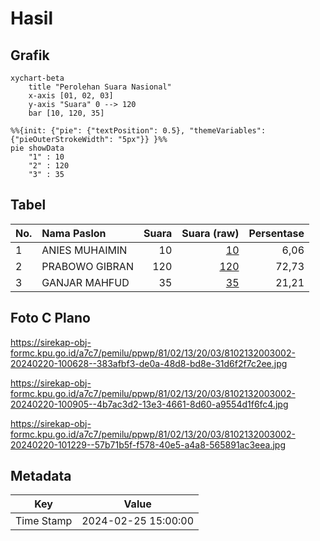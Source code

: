 # Hasil

## Grafik

```mermaid
xychart-beta
    title "Perolehan Suara Nasional"
    x-axis [01, 02, 03]
    y-axis "Suara" 0 --> 120
    bar [10, 120, 35]
```

```mermaid
%%{init: {"pie": {"textPosition": 0.5}, "themeVariables": {"pieOuterStrokeWidth": "5px"}} }%%
pie showData
    "1" : 10
    "2" : 120
    "3" : 35
```

## Tabel

| No. | Nama Paslon    | Suara | Suara (raw) | Persentase |
|:--- |:-------------- | -----:| -----------:| ----------:|
| 1   | ANIES MUHAIMIN | 10    | [10][p-1]   | 6,06       |
| 2   | PRABOWO GIBRAN | 120   | [120][p-2]  | 72,73      |
| 3   | GANJAR MAHFUD  | 35    | [35][p-3]   | 21,21      |


[p-1]: https://github.com/gigit-pemilu/pemilu-2024/blob/main/pilpres/hitung-suara/sub/81-maluku/sub/02-maluku-tenggara/sub/13-kei-kecil-timur/sub/2003-rumaat/sub/002-tps/sub/paslon-1.txt
[p-2]: https://github.com/gigit-pemilu/pemilu-2024/blob/main/pilpres/hitung-suara/sub/81-maluku/sub/02-maluku-tenggara/sub/13-kei-kecil-timur/sub/2003-rumaat/sub/002-tps/sub/paslon-2.txt
[p-3]: https://github.com/gigit-pemilu/pemilu-2024/blob/main/pilpres/hitung-suara/sub/81-maluku/sub/02-maluku-tenggara/sub/13-kei-kecil-timur/sub/2003-rumaat/sub/002-tps/sub/paslon-3.txt

## Foto C Plano

https://sirekap-obj-formc.kpu.go.id/a7c7/pemilu/ppwp/81/02/13/20/03/8102132003002-20240220-100628--383afbf3-de0a-48d8-bd8e-31d6f2f7c2ee.jpg

https://sirekap-obj-formc.kpu.go.id/a7c7/pemilu/ppwp/81/02/13/20/03/8102132003002-20240220-100905--4b7ac3d2-13e3-4661-8d60-a9554d1f6fc4.jpg

https://sirekap-obj-formc.kpu.go.id/a7c7/pemilu/ppwp/81/02/13/20/03/8102132003002-20240220-101229--57b71b5f-f578-40e5-a4a8-565891ac3eea.jpg


## Metadata

| Key        | Value               |
| ---------- | ------------------- |
| Time Stamp | 2024-02-25 15:00:00 |



